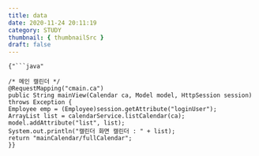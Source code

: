 ```yaml
---
title: data 
date: 2020-11-24 20:11:19
category: STUDY
thumbnail: { thumbnailSrc }
draft: false
---
```

<pre><code>{"```java"

/* 메인 캘린더 */
@RequestMapping("cmain.ca")
public String mainView(Calendar ca, Model model, HttpSession session) throws Exception {
Employee emp = (Employee)session.getAttribute("loginUser");
ArrayList<Calendar> list = calendarService.listCalendar(ca);
model.addAttribute("list", list);
System.out.println("캘린더 화면 캘린더 : " + list);
return "mainCalendar/fullCalendar";
}}</code></pre>
